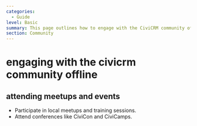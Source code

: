 ```yaml
---
categories:
  - Guide
level: Basic
summary: This page outlines how to engage with the CiviCRM community offline.
section: Community
---
```


# engaging with the civicrm community offline
## attending meetups and events
- Participate in local meetups and training sessions.
- Attend conferences like CiviCon and CiviCamps.
